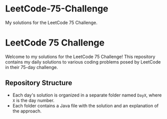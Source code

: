 # LeetCode-75-Challenge
My solutions for the LeetCode 75 Challenge.
# LeetCode 75 Challenge

Welcome to my solutions for the LeetCode 75 Challenge! This repository contains my daily solutions to various coding problems posed by LeetCode in their 75-day challenge.

## Repository Structure

- Each day's solution is organized in a separate folder named `DayX`, where `X` is the day number.
- Each folder contains a Java file with the solution and an explanation of the approach.


